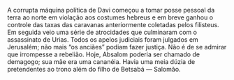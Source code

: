﻿A corrupta máquina política de Davi começou a tomar posse pessoal da terra ao norte em violação aos costumes hebreus e em breve ganhou o controle das taxas das caravanas anteriormente coletadas pelos filisteus. Em seguida veio uma série de atrocidades que culminaram com o assassinato de Urias. Todos os apelos judiciais foram julgados em Jerusalém; não mais “os anciães” podiam fazer justiça. Não é de se admirar que irrompesse a rebelião. Hoje, Absalom poderia ser chamado de demagogo; sua mãe era uma cananéia. Havia uma meia dúzia de pretendentes ao trono além do filho de Betsabá — Salomão.